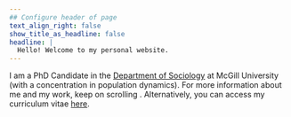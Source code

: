 ```yaml
---
## Configure header of page
text_align_right: false
show_title_as_headline: false
headline: |
  Hello! Welcome to my personal website.
---
```


<!-- this is a subheadline -->

I am a PhD Candidate in the [Department of Sociology](https://www.mcgill.ca/sociology/) at McGill University (with a concentration in population dynamics). For more information about me and my work, keep on scrolling <i class="fas fa-arrow-down"></i>. Alternatively, you can access my curriculum vitae [here](/files/CV_August2021.pdf).